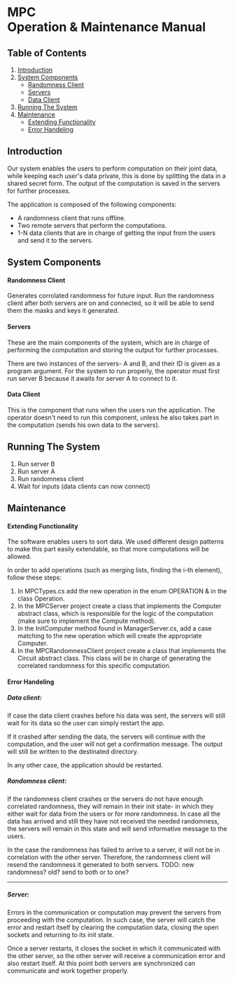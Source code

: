 # MPC <br> Operation & Maintenance Manual

## Table of Contents
1. [Introduction](#introduction)
2. [System Components](#system-components)
      * [Randomness Client](#randomness-client)
      * [Servers](#servers)
      * [Data Client](#data-client)
3. [Running The System](#running-the-system)
4. [Maintenance](#maintenance)
     * [Extending Functionality](#extending-functionality)
     * [Error Handeling](#error-handeling)

## Introduction
Our system enables the users to perform computation on their joint data, while keeping each user's data private, this is done by splitting the data in a shared secret form. The output of the computation is saved in the servers for further processes.

The application is composed of the following components: 
- A randomness client that runs offline.
- Two remote servers that perform the computations.
- 1-N data clients that are in charge of getting the input from the users and send it to the servers.


## System Components

#### Randomness Client
Generates corrolated randomness for future input. Run the randomness client after both servers are on and connected, so it will be able to send them the masks and keys it generated.

#### Servers
These are the main components of the system, which are in charge of performing the computation and storing the output for further processes. 

There are two instances of the servers- A and B, and their ID is given as a program argument. For the system to run properly, the operator must first run server B because it awaits for server A to connect to it. 

#### Data Client
This is the component that runs when the users run the application. The operator doesn't need to run this component, unless he also takes part in the computation (sends his own data to the servers).

## Running The System
1. Run server B
2. Run server A
3. Run randomness client
4. Wait for inputs (data clients can now connect)

## Maintenance

#### Extending Functionality
The software enables users to sort data. We used different design patterns to make this part easily extendable, so that more computations will be allowed.

In order to add operations (such as merging lists, finding the i-th element), follow these steps:

1. In MPCTypes.cs add the new operation in the enum OPERATION & in the class Operation.
2. In the MPCServer project create a class that implements the Computer abstract class, which is responsible for the logic of the computation (make sure to implement the Compute method).
3. In the InitComputer method found in ManagerServer.cs, add a case matching to the new operation which will create the appropriate Computer.
4. In the MPCRandomnessClient project create a class that implements the Circuit abstract class. This class will be in charge of generating the correlated randomness for this specific computation.

#### Error Handeling
##### Data client:
If case the data client crashes before his data was sent, the servers will still wait for its data so the user can simply restart the app. 

If it crashed after sending the data, the servers will continue with the computation, and the user will not get a confirmation message. The output will still be written to the destinated directory.

In any other case, the application should be restarted.

##### Randomness client:
If the randomness client crashes or the servers do not have enough correlated randomness, they will remain in their init state- in which they either wait for data from the users or for more randomness. In case all the data has arrived and still they have not received the needed randomness, the servers will remain in this state and will send informative message to the users.

In the case the randomness has failed to arrive to a server, it will not be in correlation with the other server. Therefore, the randomness client will resend the randomness it generated to both servers.
TODO: new randomness? old? send to both or to one?
************************************************************************

##### Server:
Errors in the communication or computation may prevent the servers from proceeding with the computation. In such case, the server will catch the error and restart itself by clearing the computation data, closing the open sockets and returning to its init state. 

Once a server restarts, it closes the socket in which it communicated with the other server, so the other server will receive a communication error and also restart itself. At this point both servers are synchronized can communicate and work together properly.
